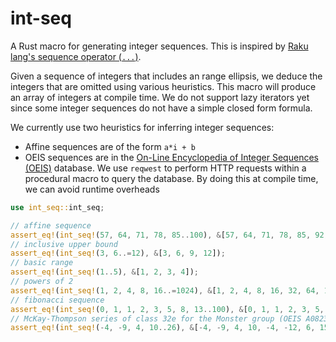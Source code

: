 # int-seq

A Rust macro for generating integer sequences. This is inspired by [Raku lang's sequence operator (`...`)](https://doc.perl6.org/language/operators#infix_...).

Given a sequence of integers that includes an range ellipsis, we deduce the
integers that are omitted using various heuristics. This macro will produce
an array of integers at compile time. We do not support lazy iterators yet
since some integer sequences do not have a simple closed form formula.

We currently use two heuristics for inferring integer sequences:
- Affine sequences are of the form `a*i + b`
- OEIS sequences are in the [On-Line Encyclopedia of Integer Sequences (OEIS)](https://oeis.org/) database. We use `reqwest` to perform HTTP requests within a procedural macro to query the database. By doing this at compile time, we can avoid runtime overheads

```rust
use int_seq::int_seq;

// affine sequence
assert_eq!(int_seq!(57, 64, 71, 78, 85..100), &[57, 64, 71, 78, 85, 92, 99]);
// inclusive upper bound
assert_eq!(int_seq!(3, 6..=12), &[3, 6, 9, 12]);
// basic range
assert_eq!(int_seq!(1..5), &[1, 2, 3, 4]);
// powers of 2
assert_eq!(int_seq!(1, 2, 4, 8, 16..=1024), &[1, 2, 4, 8, 16, 32, 64, 128, 256, 512, 1024]);
// fibonacci sequence
assert_eq!(int_seq!(0, 1, 1, 2, 3, 5, 8, 13..100), &[0, 1, 1, 2, 3, 5, 8, 13, 21, 34, 55, 89]);
// McKay-Thompson series of class 32e for the Monster group (OEIS A082303).
assert_eq!(int_seq!(-4, -9, 4, 10..26), &[-4, -9, 4, 10, -4, -12, 6, 15, -7, -17, 7, 19, -8, -22, 10])
```

